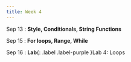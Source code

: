 ```yaml
---
title: Week 4
---
```


Sep 13
: **Style, Conditionals, String Functions**
  
Sep 15
: **For loops, Range, While**

Sep 16
: **Lab**{: .label .label-purple }Lab 4: Loops
